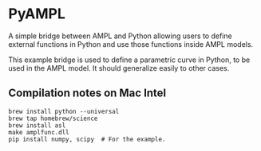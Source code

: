 # PyAMPL

A simple bridge between AMPL and Python allowing users to define external
functions in Python and use those functions inside AMPL models.

This example bridge is used to define a parametric curve in Python, to be used
in the AMPL model. It should generalize easily to other cases.


## Compilation notes on Mac Intel

    brew install python --universal
    brew tap homebrew/science
    brew install asl
    make amplfunc.dll
    pip install numpy, scipy  # For the example.

